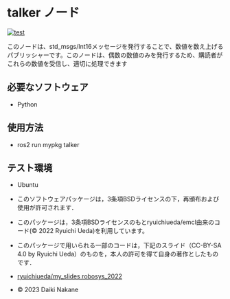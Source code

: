 # talker ノード

[![test](https://github.com/DaikiNakane/ros2_w/actions/workflows/test.yml/badge.svg)](https://github.com/DaikiNakane/ros2_w/actions/workflows/test.yml)

このノードは、std_msgs/Int16メッセージを発行することで、数値を数え上げるパブリッシャーです。このノードは、偶数の数値のみを発行するため、購読者がこれらの数値を受信し、適切に処理できます

## 必要なソフトウェア
* Python

## 使用方法
* ros2 run mypkg talker

## テスト環境
* Ubuntu


* このソフトウェアパッケージは，3条項BSDライセンスの下，再頒布および使用が許可されます．
* このパッケージは，3条項BSDライセンスのもとryuichiueda/emcl由来のコード(© 2022 Ryuichi Ueda)を利用しています。
* このパッケージで用いられる一部のコードは，下記のスライド（CC-BY-SA 4.0 by Ryuichi Ueda）のものを，本人の許可を得て自身の著作としたものです．
* [ryuichiueda/my_slides robosys_2022](https://github.com/ryuichiueda/my_slides/tree/master/robosys_2022)
* © 2023 Daiki Nakane
